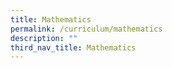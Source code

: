 ```yaml
---
title: Mathematics
permalink: /curriculum/mathematics
description: ""
third_nav_title: Mathematics
---
```


